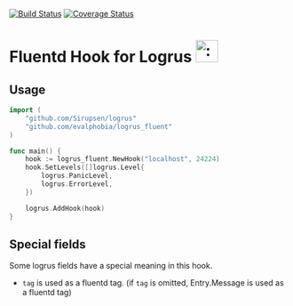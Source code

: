 [![Build Status](https://drone.io/github.com/evalphobia/wizard/status.png)](https://drone.io/github.com/evalphobia/wizard/latest)  [![Coverage Status](https://coveralls.io/repos/evalphobia/logrus_fluent/badge.svg?branch=master&service=github)](https://coveralls.io/github/evalphobia/logrus_fluent?branch=master)


# Fluentd Hook for Logrus <img src="http://i.imgur.com/hTeVwmJ.png" width="40" height="40" alt=":walrus:" class="emoji" title=":walrus:"/>

## Usage

```go
import (
	"github.com/Sirupsen/logrus"
	"github.com/evalphobia/logrus_fluent"
)

func main() {
	hook := logrus_fluent.NewHook("localhost", 24224)
	hook.SetLevels([]logrus.Level{
		logrus.PanicLevel,
		logrus.ErrorLevel,
	})

	logrus.AddHook(hook)
}
```


## Special fields

Some logrus fields have a special meaning in this hook.

- `tag` is used as a fluentd tag. (if `tag` is omitted, Entry.Message is used as a fluentd tag)

